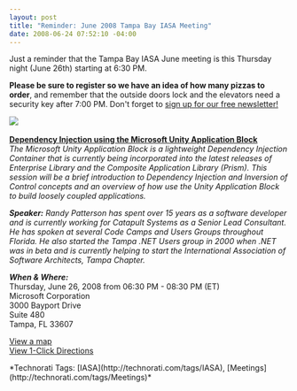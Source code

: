 ```yaml
---
layout: post
title: "Reminder: June 2008 Tampa Bay IASA Meeting"
date: 2008-06-24 07:52:10 -04:00
---
```


Just a reminder that the Tampa Bay IASA June meeting is this Thursday night (June 26th) starting at 6:30 PM. 

**Please be sure to register so we have an idea of how many pizzas to order**, and remember that the outside doors lock and the elevators need a security key after 7:00 PM. Don't forget to [sign up for our free newsletter!](http://list-manage.com/subscribe.phtml?id=165a30debe)

[![](http://www.eventbrite.com/img/button/register_blue.gif)](http://www.eventbrite.com/event/107409264/sdorman)    

**<u>Dependency Injection using the Microsoft Unity Application Block</u>**       
*The Microsoft Unity Application Block is a lightweight Dependency Injection Container that is currently being incorporated into the latest releases of Enterprise Library and the Composite Application Library (Prism). This session will be a brief introduction to Dependency Injection and Inversion of Control concepts and an overview of how use the Unity Application Block to build loosely coupled applications.*

***Speaker:*** *Randy Patterson has spent over 15 years as a software developer and is currently working for Catapult Systems as a Senior Lead Consultant. He has spoken at several Code Camps and Users Groups throughout Florida. He also started the Tampa .NET Users group in 2000 when .NET was in beta and is currently helping to start the International Association of Software Architects, Tampa Chapter.*

***When & Where:***       
Thursday, June 26, 2008 from 06:30 PM - 08:30 PM (ET)       
Microsoft Corporation       
3000 Bayport Drive       
Suite 480       
Tampa, FL 33607 

[View a map](http://list-manage.com/track/click?u=def661e5fb5b51ddb3bafdd75&id=623dad369a&e=5d2dfec64d)       
[View 1-Click Directions](http://list-manage.com/track/click?u=def661e5fb5b51ddb3bafdd75&id=dcbf1f84de&e=5d2dfec64d)

  <div class="wlWriterSmartContent" id="scid:0767317B-992E-4b12-91E0-4F059A8CECA8:002d62ca-0e10-468c-b69b-2bc42fa8b3d9" style="padding-right: 0px; display: inline; padding-left: 0px; padding-bottom: 0px; margin: 0px; padding-top: 0px">*Technorati Tags: [IASA](http://technorati.com/tags/IASA), [Meetings](http://technorati.com/tags/Meetings)*</div>

